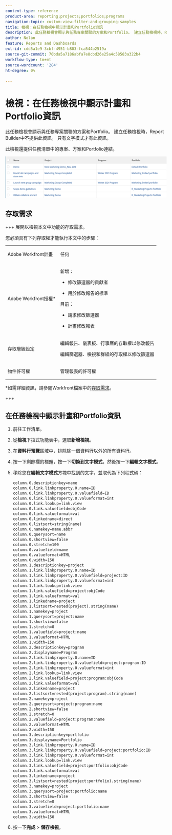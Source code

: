 ```yaml
---
content-type: reference
product-area: reporting;projects;portfolios;programs
navigation-topic: custom-view-filter-and-grouping-samples
title: 檢視：在任務檢視中顯示計畫和Portfolio資訊
description: 此任務檢視會顯示與任務專案關聯的方案和Portfolio。 建立任務檢視時，Report Builder中不提供此資訊。 只有文字模式才有此資訊。
author: Nolan
feature: Reports and Dashboards
exl-id: cdd5a1e9-3cbf-4951-b803-fca544b2519a
source-git-commit: 70bda5a7186abfa7e8cbd26e25a4c58583a322b4
workflow-type: tm+mt
source-wordcount: '284'
ht-degree: 0%

---
```


# 檢視：在任務檢視中顯示計畫和Portfolio資訊

此任務檢視會顯示與任務專案關聯的方案和Portfolio。 建立任務檢視時，Report Builder中不提供此資訊。 只有文字模式才有此資訊。

此檢視還提供任務清單中的專案、方案和Portfolio連結。

![檢視方案和投資組合](assets/view--program-and-portfolio-350x116.png)

## 存取需求

+++ 展開以檢視本文中功能的存取需求。

您必須具有下列存取權才能執行本文中的步驟：

<table style="table-layout:auto"> 
 <col> 
 <col> 
 <tbody> 
  <tr> 
   <td role="rowheader">Adobe Workfront計畫</td> 
   <td> <p>任何</p> </td> 
  </tr> 
  <tr> 
   <td role="rowheader">Adobe Workfront授權*</td> 
   <td> 
    <p>新增：</p>
   <ul><li><p>修改篩選器的貢獻者 </p></li>
   <li><p>用於修改報告的標準</p></li> </ul>

<p>目前：</p>
   <ul><li><p>請求修改篩選器 </p></li>
   <li><p>計畫修改報表</p></li> </ul></td> 
  </tr> 
  <tr> 
   <td role="rowheader">存取層級設定</td> 
   <td> <p>編輯報告、儀表板、行事曆的存取權以修改報告</p> <p>編輯篩選器、檢視和群組的存取權以修改篩選器</p> </td> 
  </tr> 
  <tr> 
   <td role="rowheader">物件許可權</td> 
   <td> <p>管理報表的許可權</p>  </td> 
  </tr> 
 </tbody> 
</table>

*如需詳細資訊，請參閱Workfront檔案中的[存取需求](/help/quicksilver/administration-and-setup/add-users/access-levels-and-object-permissions/access-level-requirements-in-documentation.md)。

+++

## 在任務檢視中顯示計畫和Portfolio資訊

1. 前往工作清單。
1. 從&#x200B;**檢視**&#x200B;下拉式功能表中，選取&#x200B;**新增檢視**。

1. 在&#x200B;**資料行預覽**&#x200B;區域中，排除除一個資料行以外的所有資料行。
1. 按一下剩餘欄的標題，按一下&#x200B;**切換到文字模式**，然後按一下&#x200B;**編輯文字模式**。
1. 移除您在&#x200B;**編輯文字模式**&#x200B;方塊中找到的文字，並取代為下列程式碼：

   ```
   column.0.descriptionkey=name
   column.0.link.linkproperty.0.name=ID
   column.0.link.linkproperty.0.valuefield=ID
   column.0.link.linkproperty.0.valueformat=int
   column.0.link.lookup=link.view
   column.0.link.valuefield=objCode
   column.0.link.valueformat=val
   column.0.linkedname=direct
   column.0.listsort=string(name)
   column.0.namekey=name.abbr
   column.0.querysort=name
   column.0.shortview=false
   column.0.stretch=100
   column.0.valuefield=name
   column.0.valueformat=HTML
   column.0.width=150
   column.1.descriptionkey=project
   column.1.link.linkproperty.0.name=ID
   column.1.link.linkproperty.0.valuefield=project:ID
   column.1.link.linkproperty.0.valueformat=int
   column.1.link.lookup=link.view
   column.1.link.valuefield=project:objCode
   column.1.link.valueformat=val
   column.1.linkedname=project
   column.1.listsort=nested(project).string(name)
   column.1.namekey=project
   column.1.querysort=project:name
   column.1.shortview=false
   column.1.stretch=0
   column.1.valuefield=project:name
   column.1.valueformat=HTML
   column.1.width=150
   column.2.descriptionkey=program
   column.2.displayname=Program
   column.2.link.linkproperty.0.name=ID
   column.2.link.linkproperty.0.valuefield=project:program:ID
   column.2.link.linkproperty.0.valueformat=int
   column.2.link.lookup=link.view
   column.2.link.valuefield=project:program:objCode
   column.2.link.valueformat=val
   column.2.linkedname=project
   column.2.listsort=nested(project:program).string(name)
   column.2.namekey=project
   column.2.querysort=project:program:name
   column.2.shortview=false
   column.2.stretch=0
   column.2.valuefield=project:program:name
   column.2.valueformat=HTML
   column.2.width=150
   column.3.descriptionkey=portfolio
   column.3.displayname=Portfolio
   column.3.link.linkproperty.0.name=ID
   column.3.link.linkproperty.0.valuefield=project:portfolio:ID
   column.3.link.linkproperty.0.valueformat=int
   column.3.link.lookup=link.view
   column.3.link.valuefield=project:portfolio:objCode
   column.3.link.valueformat=val
   column.3.linkedname=project
   column.3.listsort=nested(project:portfolio).string(name)
   column.3.namekey=project
   column.3.querysort=project:portfolio:name
   column.3.shortview=false
   column.3.stretch=0
   column.3.valuefield=project:portfolio:name
   column.3.valueformat=HTML
   column.3.width=150 
   ```

1. 按一下&#x200B;**完成** > **儲存檢視**。
